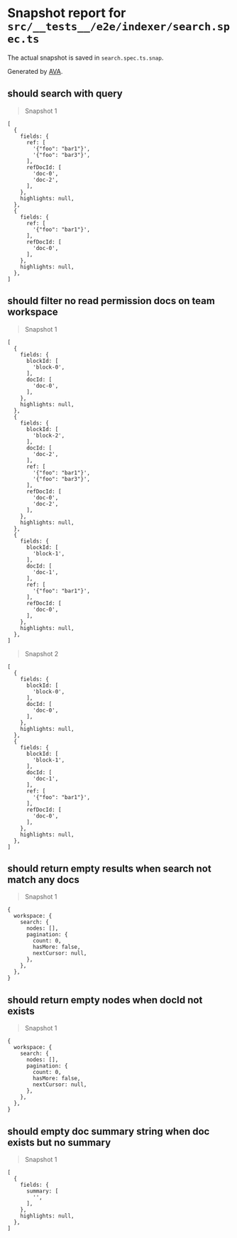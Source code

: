 # Snapshot report for `src/__tests__/e2e/indexer/search.spec.ts`

The actual snapshot is saved in `search.spec.ts.snap`.

Generated by [AVA](https://avajs.dev).

## should search with query

> Snapshot 1

    [
      {
        fields: {
          ref: [
            '{"foo": "bar1"}',
            '{"foo": "bar3"}',
          ],
          refDocId: [
            'doc-0',
            'doc-2',
          ],
        },
        highlights: null,
      },
      {
        fields: {
          ref: [
            '{"foo": "bar1"}',
          ],
          refDocId: [
            'doc-0',
          ],
        },
        highlights: null,
      },
    ]

## should filter no read permission docs on team workspace

> Snapshot 1

    [
      {
        fields: {
          blockId: [
            'block-0',
          ],
          docId: [
            'doc-0',
          ],
        },
        highlights: null,
      },
      {
        fields: {
          blockId: [
            'block-2',
          ],
          docId: [
            'doc-2',
          ],
          ref: [
            '{"foo": "bar1"}',
            '{"foo": "bar3"}',
          ],
          refDocId: [
            'doc-0',
            'doc-2',
          ],
        },
        highlights: null,
      },
      {
        fields: {
          blockId: [
            'block-1',
          ],
          docId: [
            'doc-1',
          ],
          ref: [
            '{"foo": "bar1"}',
          ],
          refDocId: [
            'doc-0',
          ],
        },
        highlights: null,
      },
    ]

> Snapshot 2

    [
      {
        fields: {
          blockId: [
            'block-0',
          ],
          docId: [
            'doc-0',
          ],
        },
        highlights: null,
      },
      {
        fields: {
          blockId: [
            'block-1',
          ],
          docId: [
            'doc-1',
          ],
          ref: [
            '{"foo": "bar1"}',
          ],
          refDocId: [
            'doc-0',
          ],
        },
        highlights: null,
      },
    ]

## should return empty results when search not match any docs

> Snapshot 1

    {
      workspace: {
        search: {
          nodes: [],
          pagination: {
            count: 0,
            hasMore: false,
            nextCursor: null,
          },
        },
      },
    }

## should return empty nodes when docId not exists

> Snapshot 1

    {
      workspace: {
        search: {
          nodes: [],
          pagination: {
            count: 0,
            hasMore: false,
            nextCursor: null,
          },
        },
      },
    }

## should empty doc summary string when doc exists but no summary

> Snapshot 1

    [
      {
        fields: {
          summary: [
            '',
          ],
        },
        highlights: null,
      },
    ]

